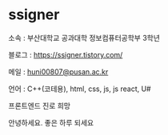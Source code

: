 # ssigner
소속 : 부산대학교 공과대학 정보컴퓨터공학부 3학년

블로그 : https://ssigner.tistory.com/

메일 : huni00807@pusan.ac.kr

언어 : C++(코테용), html, css, js, js react, U#

프론트엔드 진로 희망

안녕하세요. 좋은 하루 되세요

